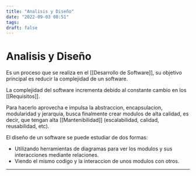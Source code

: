 ```yaml
---
title: "Analisis y Diseño"
date: "2022-09-03 08:51"
tags: 
draft: false
---
```

# Analisis y Diseño
Es un proceso que se realiza en el [[Desarrollo de Software]], su objetivo principal es reducir la complejidad de un software.

La complejidad del software incrementa debido al constante cambio en los [[Requisitos]].

Para hacerlo aprovecha e impulsa la abstraccion, encapsulacion, modularidad y jerarquia, busca finalmente crear modulos de alta calidad, es decir, que tengan alta [[Mantenibilidad]] (escalabilidad, calidad, reusabilidad, etc).

El diseño de un software se puede estudiar de dos formas:
- Utilizando herramientas de diagramas para ver los modulos y sus interacciones mediante relaciones.
- Viendo el mismo codigo y la interaccion de unos modulos con otros.
___
